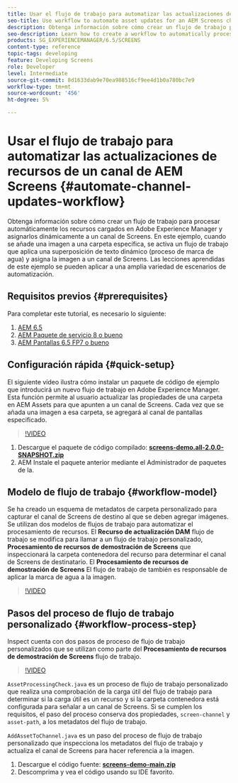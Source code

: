 ```yaml
---
title: Usar el flujo de trabajo para automatizar las actualizaciones de recursos de un canal de AEM Screens
seo-title: Use workflow to automate asset updates for an AEM Screens channel
description: Obtenga información sobre cómo crear un flujo de trabajo para procesar automáticamente los recursos cargados en Adobe Experience Manager y asignarlos dinámicamente a un canal de Screens. En este ejemplo, cuando se añade una imagen a una carpeta específica, se activa un flujo de trabajo que aplica una marca de agua dinámica y asigna la imagen a un canal de Screens. Las lecciones aprendidas de este ejemplo se pueden aplicar a una amplia variedad de escenarios de automatización.
seo-description: Learn how to create a workflow to automatically process assets uploaded to Adobe Experience Manager and dynamically assign them to a Screens channel. In this example when an image is added to a specific folder, a workflow is triggered that applies a dynamic watermark and assigns the image to a Screens channel. Lessons learned from this example can be applied to a wide variety of automation scenarios.
products: SG_EXPERIENCEMANAGER/6.5/SCREENS
content-type: reference
topic-tags: developing
feature: Developing Screens
role: Developer
level: Intermediate
source-git-commit: 8d1633dab9e70ea988516cf9ee4d1b0a780bc7e9
workflow-type: tm+mt
source-wordcount: '456'
ht-degree: 5%

---
```



# Usar el flujo de trabajo para automatizar las actualizaciones de recursos de un canal de AEM Screens {#automate-channel-updates-workflow}

Obtenga información sobre cómo crear un flujo de trabajo para procesar automáticamente los recursos cargados en Adobe Experience Manager y asignarlos dinámicamente a un canal de Screens. En este ejemplo, cuando se añade una imagen a una carpeta específica, se activa un flujo de trabajo que aplica una superposición de texto dinámico (proceso de marca de agua) y asigna la imagen a un canal de Screens. Las lecciones aprendidas de este ejemplo se pueden aplicar a una amplia variedad de escenarios de automatización.

## Requisitos previos {#prerequisites}

Para completar este tutorial, es necesario lo siguiente:

1. [AEM 6.5](https://experienceleague.adobe.com/docs/experience-manager-65.html?lang=es)
1. [AEM Paquete de servicio 8 o bueno](https://experienceleague.adobe.com/docs/experience-manager-65/release-notes/service-pack/sp-release-notes.html?lang=es)
1. [AEM Pantallas 6.5 FP7 o bueno](https://experienceleague.adobe.com/docs/experience-manager-screens/user-guide/release-notes/release-notes-fp-202103.html?lang=es)

## Configuración rápida {#quick-setup}

El siguiente vídeo ilustra cómo instalar un paquete de código de ejemplo que introducirá un nuevo flujo de trabajo en Adobe Experience Manager. Esta función permite al usuario actualizar las propiedades de una carpeta en AEM Assets para que apunten a un canal de Screens. Cada vez que se añada una imagen a esa carpeta, se agregará al canal de pantallas especificado.

>[!VIDEO](https://video.tv.adobe.com/v/333174/?quality=12&learn=on)

1. Descargue el paquete de código compilado: **[screens-demo.all-2.0.0-SNAPSHOT.zip](./assets/screens-demo.all-2.0.0-SNAPSHOT.zip)**
1. AEM Instale el paquete anterior mediante el Administrador de paquetes de la.

## Modelo de flujo de trabajo {#workflow-model}

Se ha creado un esquema de metadatos de carpeta personalizado para capturar el canal de Screens de destino al que se deben agregar imágenes. Se utilizan dos modelos de flujos de trabajo para automatizar el procesamiento de recursos. El **Recurso de actualización DAM** flujo de trabajo se modifica para llamar a un flujo de trabajo personalizado, **Procesamiento de recursos de demostración de Screens** que inspeccionará la carpeta contenedora del recurso para determinar el canal de Screens de destinatario. El **Procesamiento de recursos de demostración de Screens** El flujo de trabajo de también es responsable de aplicar la marca de agua a la imagen.

>[!VIDEO](https://video.tv.adobe.com/v/333175/?quality=12&learn=on)

## Pasos del proceso de flujo de trabajo personalizado {#workflow-process-step}

Inspect cuenta con dos pasos de proceso de flujo de trabajo personalizados que se utilizan como parte del **Procesamiento de recursos de demostración de Screens** flujo de trabajo.

>[!VIDEO](https://video.tv.adobe.com/v/333179/?quality=12&learn=on)

`AssetProcessingCheck.java` es un proceso de flujo de trabajo personalizado que realiza una comprobación de la carga útil del flujo de trabajo para determinar si la carga útil es un recurso y si la carpeta contenedora está configurada para señalar a un canal de Screens. Si se cumplen los requisitos, el paso del proceso conserva dos propiedades, `screen-channel` y `asset-path`, a los metadatos del flujo de trabajo.

`AddAssetToChannel.java` es un paso del proceso de flujo de trabajo personalizado que inspecciona los metadatos del flujo de trabajo y actualiza el canal de Screens para hacer referencia a la imagen.

1. Descargue el código fuente: **[screens-demo-main.zip](./assets/screens-demo-main.zip)**
1. Descomprima y vea el código usando su IDE favorito.
